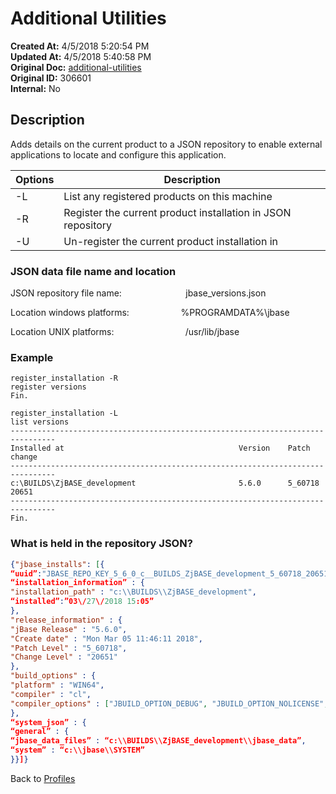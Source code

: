 # Additional Utilities

**Created At:** 4/5/2018 5:20:54 PM  
**Updated At:** 4/5/2018 5:40:58 PM  
**Original Doc:** [additional-utilities](https://docs.jbase.com/44253-profiles/additional-utilities)  
**Original ID:** 306601  
**Internal:** No  

## Description

Adds details on the current product to a JSON repository to enable external applications to locate and configure this application.

| Options | Description |
| --- | --- |
| -L | List any registered products on this machine |
| -R | Register the current product installation in JSON repository |
| -U | Un-register the current product installation in |

### JSON data file name and location

JSON repository file name:                          jbase\_versions.json

Location windows platforms:                     %PROGRAMDATA%\jbase

Location UNIX platforms:                             /usr/lib/jbase

### Example

```
register_installation -R
register versions
Fin.

register_installation -L
list versions
--------------------------------------------------------------------------------
Installed at                                       Version    Patch      change
--------------------------------------------------------------------------------
c:\BUILDS\ZjBASE_development                       5.6.0      5_60718    20651
--------------------------------------------------------------------------------
Fin.
```

### What is held in the repository JSON?

``` json
{"jbase_installs": [{
“uuid”:"JBASE_REPO_KEY_5_6_0_c__BUILDS_ZjBASE_development_5_60718_20651",
“installation_information” : {
"installation_path" : "c:\\BUILDS\\ZjBASE_development",
“installed”:”03\/27\/2018 15:05”
},
"release_information" : {
"jBase Release" : "5.6.0",
"Create date" : "Mon Mar 05 11:46:11 2018",
"Patch Level" : "5_60718",
"Change Level" : "20651"
},
"build_options" : {
"platform" : "WIN64",
"compiler" : "cl",
"compiler_options" : ["JBUILD_OPTION_DEBUG", "JBUILD_OPTION_NOLICENSE", "JBUILD_OPTION_NOOPTIMIZE", "JBUILD_OPTION_NO_JAVA", "JBUILD_OPTION_NO_ACE", "JBUILD_OPTION_NOJAGENT", "JBUILD_OPTION_NOJCF", "JBUILD_OPTION_NOJEE", "JBUILD_OPTION_NOZLIB", "JBUILD_OPTION_NO_IJQLJEDI", "JBUILD_OPTION_NO_CS", "JBUILD_OPTION_NO_OBJEXNET", "JBUILD_OPTION_NO_JRCS", "JBUILD_OPTION_LIBXML", "JBUILD_OPTION_FILE64", "JBUILD_OPTION_4BYTE", "JBUILD_OPTION_OLDTAPE", "JBUILD_OPTION_NO_SYSCONF", "JBUILD_OPTION_NO_STATFS", "JBUILD_OPTION_NO_MALLINFO", "JBUILD_OPTION_NO_ALTZONE", "JBUILD_OPTION_NO_MACROS", "JBUILD_OPTION_INLINE_FUNCTIONS", "JBUILD_OPTION_NO_PROFILE", "JBUILD_OPTION_SYSERRLIST", "JBUILD_OPTION_JDLS", "JBUILD_OPTION_NOJDP", "JBUILD_OPTION_64BIT", "WIN32", "WIN64"]
},
“system_json” : {
“general” : {
“jbase_data_files” : “c:\\BUILDS\\ZjBASE_development\\jbase_data”,
“system” : “c:\\jbase\\SYSTEM”
}}]}
```

Back to [Profiles](./../jbase-profiles)
